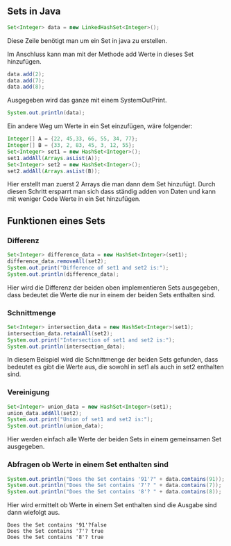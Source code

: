 ## Sets in Java


````` java
Set<Integer> data = new LinkedHashSet<Integer>(); 
````````
Diese Zeile benötigt man um ein Set in java zu erstellen.

Im Anschluss kann man mit der Methode add Werte in dieses Set hinzufügen.

```` java
data.add(2); 
data.add(7);
data.add(8);
````
Ausgegeben wird das ganze mit einem SystemOutPrint. 

```` java
System.out.println(data);
````

Ein andere Weg um Werte in ein Set einzufügen, wäre folgender: 

````java 
Integer[] A = {22, 45,33, 66, 55, 34, 77};  
Integer[] B = {33, 2, 83, 45, 3, 12, 55};  
Set<Integer> set1 = new HashSet<Integer>();    
set1.addAll(Arrays.asList(A));    
Set<Integer> set2 = new HashSet<Integer>();    
set2.addAll(Arrays.asList(B));   
````

Hier erstellt man zuerst 2 Arrays die man dann dem Set hinzufügt. Durch diesen Schritt ersparrt man sich dass ständig adden von Daten und kann mit weniger Code Werte in ein Set hinzufügen.

## Funktionen eines Sets

### Differenz 
```` java
Set<Integer> difference_data = new HashSet<Integer>(set1);    
difference_data.removeAll(set2);    
System.out.print("Difference of set1 and set2 is:");    
System.out.println(difference_data);    
````
Hier wird die Differenz der beiden oben implementieren Sets ausgegeben, dass bedeutet die Werte die nur in einem der beiden Sets enthalten sind. 

### Schnittmenge 
```` java
Set<Integer> intersection_data = new HashSet<Integer>(set1);    
intersection_data.retainAll(set2);    
System.out.print("Intersection of set1 and set2 is:");    
System.out.println(intersection_data);    
````
In diesem Beispiel wird die Schnittmenge der beiden Sets gefunden, dass bedeutet es gibt die Werte aus, die sowohl in set1 als auch in set2 enthalten sind. 

### Vereinigung 

```` java
Set<Integer> union_data = new HashSet<Integer>(set1);    
union_data.addAll(set2);    
System.out.print("Union of set1 and set2 is:");    
System.out.println(union_data); 
````

Hier werden einfach alle Werte der beiden Sets in einem gemeinsamen Set ausgegeben. 

### Abfragen ob Werte in einem Set enthalten sind 

```` java
System.out.println("Does the Set contains '91'?" + data.contains(91));   
System.out.println("Does the Set contains '7'? " + data.contains(7));  
System.out.println("Does the Set contains '8'? " + data.contains(8));  
````
Hier wird ermittelt ob Werte in einem Set enthalten sind die Ausgabe sind dann wiefolgt aus. 

`````
Does the Set contains '91'?false
Does the Set contains '7'? true
Does the Set contains '8'? true
`````

